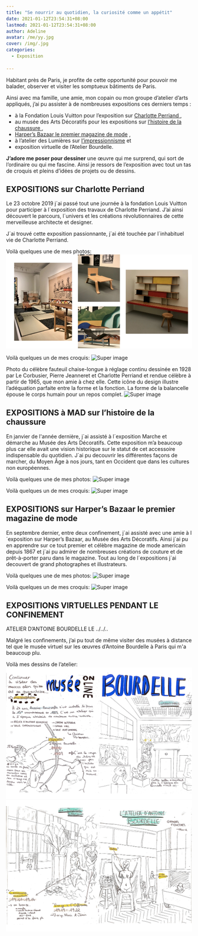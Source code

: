 ```yaml
---
title: "Se nourrir au quotidien, la curiosité comme un appétit"
date: 2021-01-12T23:54:31+08:00
lastmod: 2021-01-12T23:54:31+08:00
author: Adeline
avatar: /me/yy.jpg
cover: /img/.jpg
categories:
  - Exposition

---
```



<!--more-->

Habitant près de Paris, je profite de cette opportunité pour pouvoir me balader, observer et visiter les somptueux bâtiments de Paris. 

Ainsi avec ma famille, une amie, mon copain ou mon groupe d’atelier d’arts appliqués, j’ai pu assister à de nombreuses expositions ces derniers temps : 
- à la Fondation Louis Vuitton pour l’exposition sur <ins> Charlotte Perriand </ins>, 
- au musée des Arts Décoratifs pour les expositions sur <ins> l’histoire de la chaussure </ins> ,
- <ins>Harper’s Bazaar le premier magazine de mode</ins> , 
- à l’atelier des Lumières sur <ins> l’impressionnisme</ins> et
- exposition virtuelle de l’Atelier Bourdelle.

**J’adore me poser pour dessiner** une œuvre qui me surprend, qui sort de l’ordinaire ou qui me fascine. Ainsi je ressors de l’exposition avec tout un tas de croquis et pleins d’idées de projets ou de dessins.



## EXPOSITIONS sur Charlotte Perriand 

Le 23 octobre 2019 j´ai passé tout une journée à la fondation Louis Vuitton pour participer à l´exposition des travaux de Charlotte Perriand. J’ai ainsi découvert le parcours, l´univers et les créations révolutionnaires de cette merveilleuse architecte et designer. 

J´ai trouvé cette exposition passionnante, j´ai été touchée par l´inhabituel vie de Charlotte Perriand.

Voilà quelques une de mes photos:
![Super image](/img/expo_charlotte_photo.jpg)

Voilà quelques un de mes croquis:
![Super image](/img/.jpg)

Photo du célèbre fauteuil chaise-longue à réglage continu dessinée en 1928 par Le Corbusier, Pierre Jeanneret et Charlotte Perriand et rendue célèbre à partir de 1965, que mon amie à chez elle. Cette icône du design illustre l’adéquation parfaite entre la forme et la fonction. La forme de la balancelle épouse le corps humain pour un repos complet. 
![Super image](/img/.jpg)


## EXPOSITIONS à MAD sur l’histoire de la chaussure

En janvier de l'année dernière, j´ai assisté à l´exposition Marche et démarche au Musée des Arts Décoratifs. Cette exposition m’a beaucoup plus car elle avait une vision historique sur le statut de cet accessoire indispensable du quotidien. J´ai pu decouvrir les différentes façons de marcher, du Moyen Âge à nos jours, tant en Occident que dans les cultures non européennes. 

Voilà quelques une de mes photos:
![Super image](/img/.jpg)

Voilà quelques un de mes croquis:
![Super image](/img/.jpg)


## EXPOSITIONS sur Harper’s Bazaar le premier magazine de mode

En septembre dernier, entre deux confinement, j´ai assisté avec une amie à l´exposition sur Harper’s Bazaar, au Musée des Arts Décoratifs. Ainsi j´ai pu en apprendre sur ce tout premier et célèbre magazine de mode americain depuis 1867 et j´ai pu admirer de nombreuses créations de couture et de prêt-à-porter paru dans le magazine. Tout au long de l´expositions j´ai decouvert de grand photographes et illustrateurs.


Voilà quelques une de mes photos:
![Super image](/img/.jpg)

Voilà quelques un de mes croquis:
![Super image](/img/.jpg)


## EXPOSITIONS VIRTUELLES PENDANT LE CONFINEMENT

ATELIER D’ANTOINE BOURDELLE LE ../../..

Malgré les confinements, j’ai pu tout de même visiter des musées à distance tel que le musée virtuel sur les œuvres d’Antoine Bourdelle à Paris qui m'a beaucoup plu. 

Voilà mes dessins de l’atelier:
![Super image](/img/bourdelle_carnet1.jpg)
![Super image](/img/bourdelle_carnet2.jpg)


